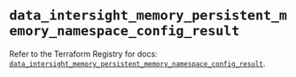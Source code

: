# `data_intersight_memory_persistent_memory_namespace_config_result`

Refer to the Terraform Registry for docs: [`data_intersight_memory_persistent_memory_namespace_config_result`](https://registry.terraform.io/providers/ciscodevnet/intersight/1.0.71/docs/data-sources/memory_persistent_memory_namespace_config_result).
